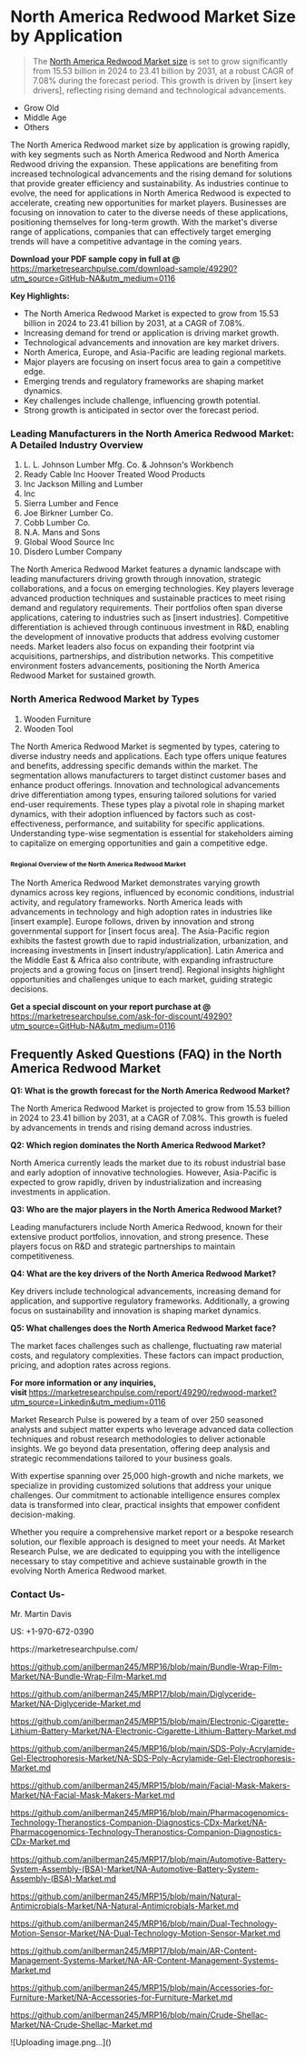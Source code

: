 <h1>North America Redwood Market&nbsp;Size by Application</h1><blockquote><p>The <a href="https://marketresearchpulse.com/download-sample/49290?utm_source=GitHub-NA&amp;utm_medium=0116">North America Redwood Market size</a> is set to grow significantly from 15.53 billion in 2024 to 23.41 billion by 2031, at a robust CAGR of 7.08% during the forecast period. This growth is driven by [insert key drivers], reflecting rising demand and technological advancements.</p></blockquote><ul><li>Grow Old<li> Middle Age<li> Others</li></ul><p>The North America Redwood market size by application is growing rapidly, with key segments such as North America Redwood and North America Redwood driving the expansion. These applications are benefiting from increased technological advancements and the rising demand for solutions that provide greater efficiency and sustainability. As industries continue to evolve, the need for applications in North America Redwood is expected to accelerate, creating new opportunities for market players. Businesses are focusing on innovation to cater to the diverse needs of these applications, positioning themselves for long-term growth. With the market's diverse range of applications, companies that can effectively target emerging trends will have a competitive advantage in the coming years.</p><p><strong>Download your PDF sample copy in full at @ </strong><a href="https://marketresearchpulse.com/download-sample/49290?utm_source=GitHub-NA&amp;utm_medium=0116">https://marketresearchpulse.com/download-sample/49290?utm_source=GitHub-NA&amp;utm_medium=0116</a></p><p><strong>Key Highlights: </strong></p><ul><li>The North America Redwood Market is expected to grow from 15.53 billion in 2024 to 23.41 billion by 2031, at a CAGR of 7.08%.</li><li>Increasing demand for trend or application is driving market growth.</li><li>Technological advancements and innovation are key market drivers.</li><li>North America, Europe, and Asia-Pacific are leading regional markets.</li><li>Major players are focusing on insert focus area to gain a competitive edge.</li><li>Emerging trends and regulatory frameworks are shaping market dynamics.</li><li>Key challenges include challenge, influencing growth potential.</li><li>Strong growth is anticipated in sector over the forecast period.</li></ul><h3>Leading Manufacturers in the North America Redwood Market: A Detailed Industry Overview</h3><ol><li>L. L. Johnson Lumber Mfg. Co. & Johnson's Workbench</li><li>Ready Cable Inc Hoover Treated Wood Products</li><li>Inc Jackson Milling and Lumber</li><li>Inc</li><li>Sierra Lumber and Fence</li><li>Joe Birkner Lumber Co.</li><li>Cobb Lumber Co.</li><li>N.A. Mans and Sons</li><li>Global Wood Source Inc</li><li>Disdero Lumber Company</li></ol><div class="flex max-w-full flex-col flex-grow"><div class="min-h-8 text-message flex w-full flex-col items-end gap-2 whitespace-normal break-words [.text-message+&amp;]:mt-5" dir="auto" data-message-author-role="assistant" data-message-id="fd8432e4-4910-450d-b182-61b7bfb0a01f" data-message-model-slug="gpt-4o"><div class="flex w-full flex-col gap-1 empty:hidden first:pt-[3px]"><div class="markdown prose w-full break-words dark:prose-invert light"><p>The North America Redwood Market features a dynamic landscape with leading manufacturers driving growth through innovation, strategic collaborations, and a focus on emerging technologies. Key players leverage advanced production techniques and sustainable practices to meet rising demand and regulatory requirements. Their portfolios often span diverse applications, catering to industries such as [insert industries]. Competitive differentiation is achieved through continuous investment in R&amp;D, enabling the development of innovative products that address evolving customer needs. Market leaders also focus on expanding their footprint via acquisitions, partnerships, and distribution networks. This competitive environment fosters advancements, positioning the North America Redwood Market for sustained growth.</p></div></div></div></div><h3>North America Redwood Market by Types</h3><ol><li>Wooden Furniture<li> Wooden Tool</li></ol><div class="flex max-w-full flex-col flex-grow"><div class="min-h-8 text-message flex w-full flex-col items-end gap-2 whitespace-normal break-words [.text-message+&amp;]:mt-5" dir="auto" data-message-author-role="assistant" data-message-id="084470be-0bb7-4664-bddf-5156b4f41249" data-message-model-slug="gpt-4o-mini"><div class="flex w-full flex-col gap-1 empty:hidden first:pt-[3px]"><div class="markdown prose w-full break-words dark:prose-invert light"><p>The North America Redwood Market is segmented by types, catering to diverse industry needs and applications. Each type offers unique features and benefits, addressing specific demands within the market. The segmentation allows manufacturers to target distinct customer bases and enhance product offerings. Innovation and technological advancements drive differentiation among types, ensuring tailored solutions for varied end-user requirements. These types play a pivotal role in shaping market dynamics, with their adoption influenced by factors such as cost-effectiveness, performance, and suitability for specific applications. Understanding type-wise segmentation is essential for stakeholders aiming to capitalize on emerging opportunities and gain a competitive edge.</p></div></div></div></div><h3><span style="font-size: 11px;">Regional Overview of the North America Redwood Market</span></h3><div class="flex max-w-full flex-col flex-grow"><div class="min-h-8 text-message flex w-full flex-col items-end gap-2 whitespace-normal break-words [.text-message+&amp;]:mt-5" dir="auto" data-message-author-role="assistant" data-message-id="e9038762-ce64-4e30-91c9-9bd413514231" data-message-model-slug="gpt-4o-mini"><div class="flex w-full flex-col gap-1 empty:hidden first:pt-[3px]"><div class="markdown prose w-full break-words dark:prose-invert light"><p>The North America Redwood Market demonstrates varying growth dynamics across key regions, influenced by economic conditions, industrial activity, and regulatory frameworks. North America leads with advancements in technology and high adoption rates in industries like [insert example]. Europe follows, driven by innovation and strong governmental support for [insert focus area]. The Asia-Pacific region exhibits the fastest growth due to rapid industrialization, urbanization, and increasing investments in [insert industry/application]. Latin America and the Middle East &amp; Africa also contribute, with expanding infrastructure projects and a growing focus on [insert trend]. Regional insights highlight opportunities and challenges unique to each market, guiding strategic decisions.</p></div></div></div></div><p><strong>Get a special discount on your report purchase at @ </strong><a href="https://marketresearchpulse.com/ask-for-discount/49290?utm_source=GitHub-NA&amp;utm_medium=0116">https://marketresearchpulse.com/ask-for-discount/49290?utm_source=GitHub-NA&amp;utm_medium=0116</a></p><h2>Frequently Asked Questions (FAQ) in the North America Redwood Market</h2><p><strong>Q1: What is the growth forecast for the North America Redwood Market?</strong></p><p>The North America Redwood Market is projected to grow from 15.53 billion in 2024 to 23.41 billion by 2031, at a CAGR of 7.08%. This growth is fueled by advancements in trends and rising demand across industries.</p><p><strong>Q2: Which region dominates the North America Redwood Market?</strong></p><p>North America currently leads the market due to its robust industrial base and early adoption of innovative technologies. However, Asia-Pacific is expected to grow rapidly, driven by industrialization and increasing investments in application.</p><p><strong>Q3: Who are the major players in the North America Redwood Market?</strong></p><p>Leading manufacturers include North America Redwood, known for their extensive product portfolios, innovation, and strong presence. These players focus on R&amp;D and strategic partnerships to maintain competitiveness.</p><p><strong>Q4: What are the key drivers of the North America Redwood Market?</strong></p><p>Key drivers include technological advancements, increasing demand for application, and supportive regulatory frameworks. Additionally, a growing focus on sustainability and innovation is shaping market dynamics.</p><p><strong>Q5: What challenges does the North America Redwood Market face?</strong></p><p>The market faces challenges such as challenge, fluctuating raw material costs, and regulatory complexities. These factors can impact production, pricing, and adoption rates across regions.</p><p><strong>For more information or any inquiries, visit&nbsp;</strong><a href="https://marketresearchpulse.com/report/49290/redwood-market?utm_source=Linkedin&utm_medium=0116">https://marketresearchpulse.com/report/49290/redwood-market?utm_source=Linkedin&utm_medium=0116</a></p><p>Market Research Pulse is powered by a team of over 250 seasoned analysts and subject matter experts who leverage advanced data collection techniques and robust research methodologies to deliver actionable insights. We go beyond data presentation, offering deep analysis and strategic recommendations tailored to your business goals.</p><p>With expertise spanning over 25,000 high-growth and niche markets, we specialize in providing customized solutions that address your unique challenges. Our commitment to actionable intelligence ensures complex data is transformed into clear, practical insights that empower confident decision-making.</p><p>Whether you require a comprehensive market report or a bespoke research solution, our flexible approach is designed to meet your needs. At Market Research Pulse, we are dedicated to equipping you with the intelligence necessary to stay competitive and achieve sustainable growth in the evolving North America Redwood market.</p><h3><strong>Contact Us-</strong></h3><p>Mr. Martin Davis</p><p>US: +1-970-672-0390</p><p>https://marketresearchpulse.com/</p><p><a href="https://github.com/anilberman245/MRP16/blob/main/Bundle-Wrap-Film-Market/NA-Bundle-Wrap-Film-Market.md">https://github.com/anilberman245/MRP16/blob/main/Bundle-Wrap-Film-Market/NA-Bundle-Wrap-Film-Market.md</a></p><p><a href="https://github.com/anilberman245/MRP17/blob/main/Diglyceride-Market/NA-Diglyceride-Market.md">https://github.com/anilberman245/MRP17/blob/main/Diglyceride-Market/NA-Diglyceride-Market.md</a></p><p><a href="https://github.com/anilberman245/MRP15/blob/main/Electronic-Cigarette-Lithium-Battery-Market/NA-Electronic-Cigarette-Lithium-Battery-Market.md">https://github.com/anilberman245/MRP15/blob/main/Electronic-Cigarette-Lithium-Battery-Market/NA-Electronic-Cigarette-Lithium-Battery-Market.md</a></p><p><a href="https://github.com/anilberman245/MRP16/blob/main/SDS-Poly-Acrylamide-Gel-Electrophoresis-Market/NA-SDS-Poly-Acrylamide-Gel-Electrophoresis-Market.md">https://github.com/anilberman245/MRP16/blob/main/SDS-Poly-Acrylamide-Gel-Electrophoresis-Market/NA-SDS-Poly-Acrylamide-Gel-Electrophoresis-Market.md</a></p><p><a href="https://github.com/anilberman245/MRP15/blob/main/Facial-Mask-Makers-Market/NA-Facial-Mask-Makers-Market.md">https://github.com/anilberman245/MRP15/blob/main/Facial-Mask-Makers-Market/NA-Facial-Mask-Makers-Market.md</a></p><p><a href="https://github.com/anilberman245/MRP16/blob/main/Pharmacogenomics-Technology-Theranostics-Companion-Diagnostics-CDx-Market/NA-Pharmacogenomics-Technology-Theranostics-Companion-Diagnostics-CDx-Market.md">https://github.com/anilberman245/MRP16/blob/main/Pharmacogenomics-Technology-Theranostics-Companion-Diagnostics-CDx-Market/NA-Pharmacogenomics-Technology-Theranostics-Companion-Diagnostics-CDx-Market.md</a></p><p><a href="https://github.com/anilberman245/MRP17/blob/main/Automotive-Battery-System-Assembly-(BSA)-Market/NA-Automotive-Battery-System-Assembly-(BSA)-Market.md">https://github.com/anilberman245/MRP17/blob/main/Automotive-Battery-System-Assembly-(BSA)-Market/NA-Automotive-Battery-System-Assembly-(BSA)-Market.md</a></p><p><a href="https://github.com/anilberman245/MRP15/blob/main/Natural-Antimicrobials-Market/NA-Natural-Antimicrobials-Market.md">https://github.com/anilberman245/MRP15/blob/main/Natural-Antimicrobials-Market/NA-Natural-Antimicrobials-Market.md</a></p><p><a href="https://github.com/anilberman245/MRP16/blob/main/Dual-Technology-Motion-Sensor-Market/NA-Dual-Technology-Motion-Sensor-Market.md">https://github.com/anilberman245/MRP16/blob/main/Dual-Technology-Motion-Sensor-Market/NA-Dual-Technology-Motion-Sensor-Market.md</a></p><p><a href="https://github.com/anilberman245/MRP17/blob/main/AR-Content-Management-Systems-Market/NA-AR-Content-Management-Systems-Market.md">https://github.com/anilberman245/MRP17/blob/main/AR-Content-Management-Systems-Market/NA-AR-Content-Management-Systems-Market.md</a></p><p><a href="https://github.com/anilberman245/MRP15/blob/main/Accessories-for-Furniture-Market/NA-Accessories-for-Furniture-Market.md">https://github.com/anilberman245/MRP15/blob/main/Accessories-for-Furniture-Market/NA-Accessories-for-Furniture-Market.md</a></p><p><a href="https://github.com/anilberman245/MRP16/blob/main/Crude-Shellac-Market/NA-Crude-Shellac-Market.md">https://github.com/anilberman245/MRP16/blob/main/Crude-Shellac-Market/NA-Crude-Shellac-Market.md</a></p>
![Uploading image.png…]()
